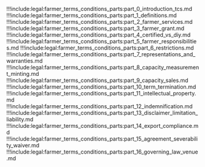 !!!include:legal:farmer_terms_conditions_parts:part_0_introduction_tcs.md
!!!include:legal:farmer_terms_conditions_parts:part_1_definitions.md
!!!include:legal:farmer_terms_conditions_parts:part_2_farmer_services.md
!!!include:legal:farmer_terms_conditions_parts:part_3_farmer_grant.md
!!!include:legal:farmer_terms_conditions_parts:part_4_certified_vs_diy.md
!!!include:legal:farmer_terms_conditions_parts:part_5_farmer_responsibilities.md
!!!include:legal:farmer_terms_conditions_parts:part_6_restrictions.md
!!!include:legal:farmer_terms_conditions_parts:part_7_representations_and_warranties.md
!!!include:legal:farmer_terms_conditions_parts:part_8_capacity_measurement_minting.md
!!!include:legal:farmer_terms_conditions_parts:part_9_capacity_sales.md
!!!include:legal:farmer_terms_conditions_parts:part_10_term_termination.md
!!!include:legal:farmer_terms_conditions_parts:part_11_intellectual_property.md
!!!include:legal:farmer_terms_conditions_parts:part_12_indemnification.md
!!!include:legal:farmer_terms_conditions_parts:part_13_disclaimer_limitation_liability.md
!!!include:legal:farmer_terms_conditions_parts:part_14_export_compliance.md
!!!include:legal:farmer_terms_conditions_parts:part_15_agreement_severability_waiver.md
!!!include:legal:farmer_terms_conditions_parts:part_16_governing_law_venue.md














